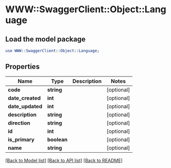 # WWW::SwaggerClient::Object::Language

## Load the model package
```perl
use WWW::SwaggerClient::Object::Language;
```

## Properties
Name | Type | Description | Notes
------------ | ------------- | ------------- | -------------
**code** | **string** |  | [optional] 
**date_created** | **int** |  | [optional] 
**date_updated** | **int** |  | [optional] 
**description** | **string** |  | [optional] 
**direction** | **string** |  | [optional] 
**id** | **int** |  | [optional] 
**is_primary** | **boolean** |  | [optional] 
**name** | **string** |  | [optional] 

[[Back to Model list]](../README.md#documentation-for-models) [[Back to API list]](../README.md#documentation-for-api-endpoints) [[Back to README]](../README.md)


